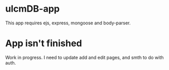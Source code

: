 # ulcmDB-app
This app requires ejs, express, mongoose and body-parser.
# App isn't finished
Work in progress.
I need to update add and edit pages, and smth to do with auth.

